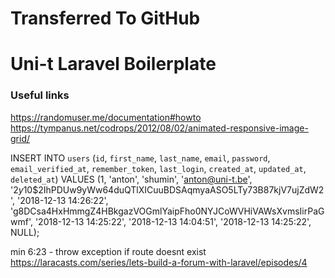 # Transferred To GitHub

# Uni-t Laravel Boilerplate

### Useful links

https://randomuser.me/documentation#howto
https://tympanus.net/codrops/2012/08/02/animated-responsive-image-grid/

INSERT INTO `users` (`id`, `first_name`, `last_name`, `email`, `password`, `email_verified_at`, `remember_token`, `last_login`, `created_at`, `updated_at`, `deleted_at`)
VALUES
	(1, 'anton', 'shumin', 'anton@uni-t.be', '$2y$10$2IhPDUw9yWw64duQTlXICuuBDSAqmyaASO5LTy73B87kjV7ujZdW2', '2018-12-13 14:26:22', 'g8DCsa4HxHmmgZ4HBkgazVOGmlYaipFho0NYJCoWVHiVAWsXvmsIirPaGwmf', '2018-12-13 14:25:22', '2018-12-13 14:04:51', '2018-12-13 14:25:22', NULL);


min 6:23 - throw exception if route doesnt exist
https://laracasts.com/series/lets-build-a-forum-with-laravel/episodes/4